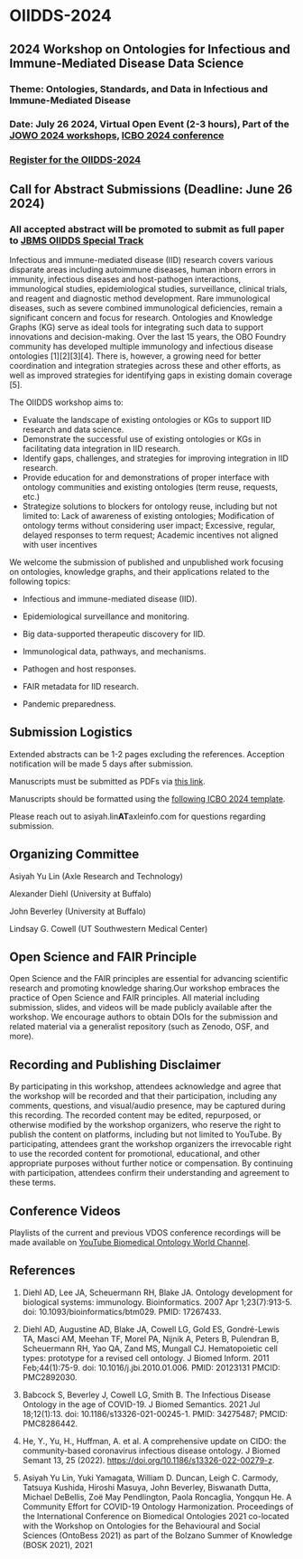 # OIIDDS-2024
## 2024 Workshop on Ontologies for Infectious and Immune-Mediated Disease Data Science
### Theme: Ontologies, Standards, and Data in Infectious and Immune-Mediated Disease
### Date: July 26 2024, Virtual Open Event (2-3 hours), Part of the [JOWO 2024 workshops](https://www.utwente.nl/en/eemcs/fois2024/workshops/), [ICBO 2024 conference](https://icbo-conference.github.io/icbo2024/)
### [Register for the OIIDDS-2024](https://forms.gle/L4ZMF9kp7wzdVqGE8) 

## Call for Abstract Submissions (Deadline: June 26 2024)
### All accepted abstract will be promoted to submit as full paper to [JBMS OIIDDS Special Track](https://www.biomedcentral.com/collections/OIIMDDS)

Infectious and immune-mediated disease (IID) research covers various disparate areas including autoimmune diseases, human inborn errors in immunity, infectious diseases and host-pathogen interactions, immunological studies, epidemiological studies, surveillance, clinical trials, and reagent and diagnostic method development. Rare immunological diseases, such as severe combined immunological deficiencies, remain a significant concern and focus for research. Ontologies and Knowledge Graphs (KG) serve as ideal tools for integrating such data to support innovations and decision-making. Over the last 15 years, the OBO Foundry community has developed multiple immunology and infectious disease ontologies [1][2][3][4]. There is, however, a growing need for better coordination and integration strategies across these and other efforts, as well as improved strategies for identifying gaps in existing domain coverage [5]. 

The OIIDDS workshop aims to: 
- Evaluate the landscape of existing ontologies or KGs to support IID research and data science. 
- Demonstrate the successful use of existing ontologies or KGs in facilitating data integration in IID research.
- Identify gaps, challenges, and strategies for improving integration in IID research. 
- Provide education for and demonstrations of proper interface with ontology communities and existing ontologies (term reuse, requests, etc.)
- Strategize solutions to blockers for ontology reuse, including but not limited to: Lack of awareness of existing ontologies; Modification of ontology terms without considering user impact; Excessive, regular, delayed responses to term request; Academic incentives not aligned with user incentives

We welcome the submission of published and unpublished work focusing on ontologies, knowledge graphs, and their applications related to the following topics: 

- Infectious and immune-mediated disease (IID).

- Epidemiological surveillance and monitoring.

- Big data-supported therapeutic discovery for IID.

- Immunological data, pathways, and mechanisms.

- Pathogen and host responses.

- FAIR metadata for IID research.

- Pandemic preparedness.

## Submission Logistics

Extended abstracts can be 1-2 pages excluding the references. Acception notification will be made 5 days after submission. 

Manuscripts must be submitted as PDFs via [this link](https://cmt3.research.microsoft.com/ICBO2024/).

Manuscripts should be formatted using the [following ICBO 2024 template](https://icbo-conference.github.io/icbo2024/call/).  

Please reach out to asiyah.lin**AT**axleinfo.com for questions regarding submission. 

## Organizing Committee

Asiyah Yu Lin (Axle Research and Technology)

Alexander Diehl (University at Buffalo)

John Beverley (University at Buffalo)

Lindsay G. Cowell (UT Southwestern Medical Center)

## Open Science and FAIR Principle

Open Science and the FAIR principles are essential for advancing scientific research and promoting knowledge sharing.Our workshop embraces the practice of Open Science and FAIR principles. All material including submission, slides, and videos will be made publicly available after the workshop. We encourage authors to obtain DOIs for the submission and related material via a generalist repository (such as Zenodo, OSF, and more).

## Recording and Publishing Disclaimer
By participating in this workshop, attendees acknowledge and agree that the workshop will be recorded and that their participation, including any comments, questions, and visual/audio presence, may be captured during this recording. The recorded content may be edited, repurposed, or otherwise modified by the workshop organizers, who reserve the right to publish the content on platforms, including but not limited to YouTube. By participating, attendees grant the workshop organizers the irrevocable right to use the recorded content for promotional, educational, and other appropriate purposes without further notice or compensation. By continuing with participation, attendees confirm their understanding and agreement to these terms.

## Conference Videos
Playlists of the current and previous VDOS conference recordings will be made available on [YouTube Biomedical Ontology World Channel](https://www.youtube.com/channel/UCUT0MwXxAFnekhsSJVmHTJw).

## References

1. Diehl AD, Lee JA, Scheuermann RH, Blake JA. Ontology development for biological systems: immunology. Bioinformatics. 2007 Apr 1;23(7):913-5. doi: 10.1093/bioinformatics/btm029. PMID: 17267433.

2. Diehl AD, Augustine AD, Blake JA, Cowell LG, Gold ES, Gondré-Lewis TA, Masci AM, Meehan TF, Morel PA, Nijnik A, Peters B, Pulendran B, Scheuermann RH, Yao QA, Zand MS, Mungall CJ. Hematopoietic cell types: prototype for a revised cell ontology. J Biomed Inform. 2011 Feb;44(1):75-9. doi: 10.1016/j.jbi.2010.01.006. PMID: 20123131  PMCID: PMC2892030.

3. Babcock S, Beverley J, Cowell LG, Smith B. The Infectious Disease Ontology in the age of COVID-19. J Biomed Semantics. 2021 Jul 18;12(1):13. doi: 10.1186/s13326-021-00245-1. PMID: 34275487; PMCID: PMC8286442.

4. He, Y., Yu, H., Huffman, A. et al. A comprehensive update on CIDO: the community-based coronavirus infectious disease ontology. J Biomed Semant 13, 25 (2022). https://doi.org/10.1186/s13326-022-00279-z.

5. Asiyah Yu Lin, Yuki Yamagata, William D. Duncan, Leigh C. Carmody, Tatsuya Kushida, Hiroshi Masuya, John Beverley, Biswanath Dutta, Michael DeBellis, Zoë May Pendlington, Paola Roncaglia, Yongqun He. A Community Effort for COVID-19 Ontology Harmonization. Proceedings of the International Conference on Biomedical Ontologies 2021 co-located with the Workshop on Ontologies for the Behavioural and Social Sciences (OntoBess 2021) as part of the Bolzano Summer of Knowledge (BOSK 2021), 2021
